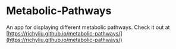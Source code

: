 # Metabolic-Pathways
An app for displaying different metabolic pathways. Check it out at [https://richyliu.github.io/metabolic-pathways/](https://richyliu.github.io/metabolic-pathways/)